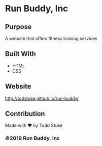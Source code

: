 # Run Buddy, Inc

## Purpose
A website that offers fitness training services

## Built With
* HTML
* CSS

## Website
http://tddstuke.github.io/run-buddy/

## Contribution
Made with ❤️ by Todd Stuke

### ©️2019 Run Buddy, Inc
